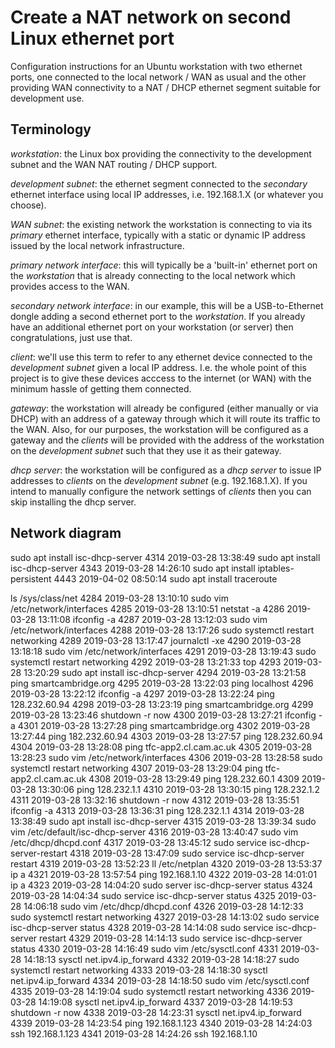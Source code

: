 # Create a NAT network on second Linux ethernet port

Configuration instructions for an Ubuntu workstation with two ethernet ports, one 
connected to the local network / WAN as usual and the other providing WAN
connectivity to a NAT / DHCP ethernet segment suitable for development use.

## Terminology

*workstation*: the Linux box providing the connectivity to the development subnet
and the WAN NAT routing / DHCP support.

*development subnet*: the ethernet segment connected to the *secondary* ethernet interface
using local IP addresses, i.e. 192.168.1.X (or whatever you choose).

*WAN subnet*: the existing network the workstation is connecting to via its *primary*
ethernet interface, typically with a static or dynamic IP address issued by the local
network infrastructure.

*primary network interface*: this will typically be a 'built-in' ethernet port on the
*workstation* that is already connecting to the local network which provides access to
the WAN.

*secondary network interface*: in our example, this will be a USB-to-Ethernet dongle
adding a second ethernet port to the *workstation*. If you already have an additional
ethernet port on your workstation (or server) then congratulations, just use that.

*client*: we'll use this term to refer to any ethernet device connected to the 
*development subnet* given a local IP address. I.e. the whole point of this
project is to give these devices acccess to the internet (or WAN) with the
minimum hassle of getting them connected.

*gateway*: the workstation will already be configured (either manually or via DHCP) with
an address of a gateway through which it will route its traffic to the WAN.  Also, for
our purposes, the workstation will be configured as a gateway and the *clients* will be
provided with the address of the workstation on the *development subnet* such that
they use it as their gateway.

*dhcp server*: the workstation will be configured as a *dhcp server* to issue IP
addresses to *clients* on the *development subnet* (e.g. 192.168.1.X). If you intend
to manually configure the network settings of *clients* then you can skip installing
the dhcp server.

## Network diagram


sudo apt install isc-dhcp-server
 4314  2019-03-28 13:38:49 sudo apt install isc-dhcp-server
 4343  2019-03-28 14:26:10 sudo apt install iptables-persistent
 4443  2019-04-02 08:50:14 sudo apt install traceroute



ls /sys/class/net
 4284  2019-03-28 13:10:10 sudo vim /etc/network/interfaces
 4285  2019-03-28 13:10:51 netstat -a
 4286  2019-03-28 13:11:08 ifconfig -a
 4287  2019-03-28 13:12:03 sudo vim /etc/network/interfaces
 4288  2019-03-28 13:17:26 sudo systemctl restart networking
 4289  2019-03-28 13:17:47 journalctl -xe
 4290  2019-03-28 13:18:18 sudo vim /etc/network/interfaces
 4291  2019-03-28 13:19:43 sudo systemctl restart networking
 4292  2019-03-28 13:21:33 top
 4293  2019-03-28 13:20:29 sudo apt install isc-dhcp-server
 4294  2019-03-28 13:21:58 ping smartcambridge.org
 4295  2019-03-28 13:22:03 ping localhost
 4296  2019-03-28 13:22:12 ifconfig -a
 4297  2019-03-28 13:22:24 ping 128.232.60.94
 4298  2019-03-28 13:23:19 ping smartcambridge.org
 4299  2019-03-28 13:23:46 shutdown -r now
 4300  2019-03-28 13:27:21 ifconfig -a
 4301  2019-03-28 13:27:28 ping smartcambridge.org
 4302  2019-03-28 13:27:44 ping 182.232.60.94
 4303  2019-03-28 13:27:57 ping 128.232.60.94
 4304  2019-03-28 13:28:08 ping tfc-app2.cl.cam.ac.uk
 4305  2019-03-28 13:28:23 sudo vim /etc/network/interfaces
 4306  2019-03-28 13:28:58 sudo systemctl restart networking
 4307  2019-03-28 13:29:04 ping tfc-app2.cl.cam.ac.uk
 4308  2019-03-28 13:29:49 ping 128.232.60.1
 4309  2019-03-28 13:30:06 ping 128.232.1.1
 4310  2019-03-28 13:30:15 ping 128.232.1.2
 4311  2019-03-28 13:32:16 shutdown -r now
 4312  2019-03-28 13:35:51 ifconfig -a
 4313  2019-03-28 13:36:31 ping 128.232.1.1
 4314  2019-03-28 13:38:49 sudo apt install isc-dhcp-server
 4315  2019-03-28 13:39:34 sudo vim /etc/default/isc-dhcp-server 
 4316  2019-03-28 13:40:47 sudo vim /etc/dhcp/dhcpd.conf
 4317  2019-03-28 13:45:12 sudo service isc-dhcp-server-restart
 4318  2019-03-28 13:47:09 sudo service isc-dhcp-server restart
 4319  2019-03-28 13:52:23 ll /etc/netplan
 4320  2019-03-28 13:53:37 ip a
 4321  2019-03-28 13:57:54 ping 192.168.1.10
 4322  2019-03-28 14:01:01 ip a
 4323  2019-03-28 14:04:20 sudo server isc-dhcp-server status
 4324  2019-03-28 14:04:34 sudo service isc-dhcp-server status
 4325  2019-03-28 14:06:18 sudo vim /etc/dhcp/dhcpd.conf
 4326  2019-03-28 14:12:33 sudo systemctl restart networking
 4327  2019-03-28 14:13:02 sudo service isc-dhcp-server status
 4328  2019-03-28 14:14:08 sudo service isc-dhcp-server restart
 4329  2019-03-28 14:14:13 sudo service isc-dhcp-server status
 4330  2019-03-28 14:16:49 sudo vim /etc/sysctl.conf
 4331  2019-03-28 14:18:13 sysctl net.ipv4.ip_forward
 4332  2019-03-28 14:18:27 sudo systemctl restart networking
 4333  2019-03-28 14:18:30 sysctl net.ipv4.ip_forward
 4334  2019-03-28 14:18:50 sudo vim /etc/sysctl.conf
 4335  2019-03-28 14:19:04 sudo systemctl restart networking
 4336  2019-03-28 14:19:08 sysctl net.ipv4.ip_forward
 4337  2019-03-28 14:19:53 shutdown -r now
 4338  2019-03-28 14:23:31 sysctl net.ipv4.ip_forward
 4339  2019-03-28 14:23:54 ping 192.168.1.123
 4340  2019-03-28 14:24:03 ssh 192.168.1.123
 4341  2019-03-28 14:24:26 ssh 192.168.1.10

